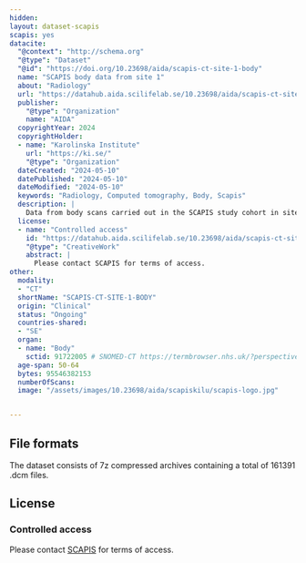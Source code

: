 ```yaml
---
hidden:
layout: dataset-scapis
scapis: yes
datacite:
  "@context": "http://schema.org"
  "@type": "Dataset"
  "@id": "https://doi.org/10.23698/aida/scapis-ct-site-1-body"
  name: "SCAPIS body data from site 1"
  about: "Radiology"
  url: "https://datahub.aida.scilifelab.se/10.23698/aida/scapis-ct-site-1-body"
  publisher:
    "@type": "Organization"
    name: "AIDA"
  copyrightYear: 2024
  copyrightHolder:
  - name: "Karolinska Institute"
    url: "https://ki.se/"
    "@type": "Organization"
  dateCreated: "2024-05-10"
  datePublished: "2024-05-10"
  dateModified: "2024-05-10"
  keywords: "Radiology, Computed tomography, Body, Scapis"
  description: |
    Data from body scans carried out in the SCAPIS study cohort in site 1. SCAPIS has recruited 25000 men and women aged 50 to 64 years with detailed imaging and functional analyses of cardiovascular and pulmonary systems. The data was collected at six university hospitals in Sweden (Uppsala, Umeå, Linköping, Malmö/Lund, Gothenburg and Stockholm).   
  license:
  - name: "Controlled access"
    id: "https://datahub.aida.scilifelab.se/10.23698/aida/scapis-ct-site-1-body#controlled-access"
    "@type": "CreativeWork"
    abstract: |
      Please contact SCAPIS for terms of access.
other:
  modality:
  - "CT"
  shortName: "SCAPIS-CT-SITE-1-BODY"
  origin: "Clinical"
  status: "Ongoing"
  countries-shared:
  - "SE"
  organ:
  - name: "Body"
    sctid: 91722005 # SNOMED-CT https://termbrowser.nhs.uk/?perspective=full&conceptId1=91722005&edition=uk-edition&release=v20240731&server=https://termbrowser.nhs.uk/sct-browser-api/snomed&langRefset=999000681000001101,999001251000000103
  age-span: 50-64
  bytes: 95546382153
  numberOfScans:
  image: "/assets/images/10.23698/aida/scapiskilu/scapis-logo.jpg"


---
```

## File formats
The dataset consists of 7z compressed archives containing a total of 161391 .dcm files.

## License
### Controlled access
Please contact [SCAPIS](/datasets/scapis/#access) for terms of access.
